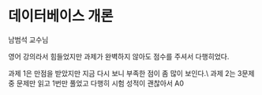 # 데이터베이스 개론

남범석 교수님

영어 강의라서 힘들었지만 과제가 완벽하지 않아도 점수를 주셔서 다행히었다.

과제 1은 만점을 받았지만 지금 다시 보니 부족한 점이 좀 많이 보인다.\\
과제 2는 3문제 중 문제만 읽고 1번만 풀었고 다행히 시험 성적이 괜찮아서 A0